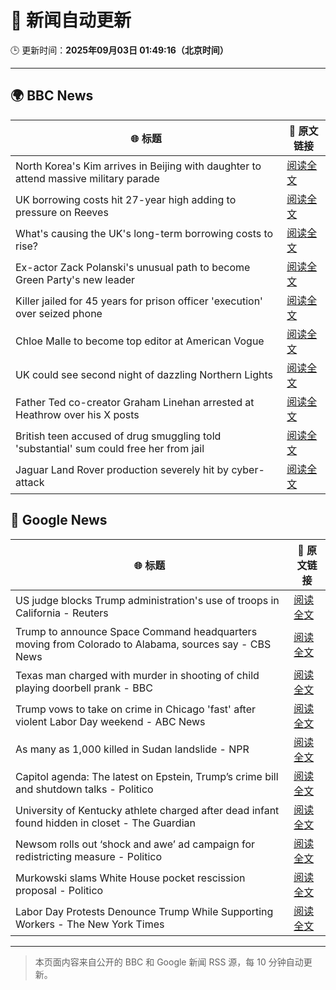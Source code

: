 # 🧠 新闻自动更新

🕒 更新时间：**2025年09月03日 01:49:16（北京时间）**

---

## 🌍 BBC News

| 🌐 标题 | 🔗 原文链接 |
|--------|-------------|
| North Korea's Kim arrives in Beijing with daughter to attend massive military parade | [阅读全文](https://www.bbc.com/news/articles/c78z2p6gg1zo?at_medium=RSS&at_campaign=rss) |
| UK borrowing costs hit 27-year high adding to pressure on Reeves | [阅读全文](https://www.bbc.com/news/articles/cy989njnq2wo?at_medium=RSS&at_campaign=rss) |
| What's causing the UK's long-term borrowing costs to rise? | [阅读全文](https://www.bbc.com/news/articles/clyry4rg9wyo?at_medium=RSS&at_campaign=rss) |
| Ex-actor Zack Polanski's unusual path to become Green Party's new leader | [阅读全文](https://www.bbc.com/news/articles/clyrev00lwno?at_medium=RSS&at_campaign=rss) |
| Killer jailed for 45 years for prison officer 'execution' over seized phone | [阅读全文](https://www.bbc.com/news/articles/c9d0d63pnw2o?at_medium=RSS&at_campaign=rss) |
| Chloe Malle to become top editor at American Vogue | [阅读全文](https://www.bbc.com/news/articles/c0l6lw6je7lo?at_medium=RSS&at_campaign=rss) |
| UK could see second night of dazzling Northern Lights | [阅读全文](https://www.bbc.com/news/articles/c5yey8l59p1o?at_medium=RSS&at_campaign=rss) |
| Father Ted co-creator Graham Linehan arrested at Heathrow over his X posts | [阅读全文](https://www.bbc.com/news/articles/c07p7v2nn8mo?at_medium=RSS&at_campaign=rss) |
| British teen accused of drug smuggling told 'substantial' sum could free her from jail | [阅读全文](https://www.bbc.com/news/articles/cd0d04gjk19o?at_medium=RSS&at_campaign=rss) |
| Jaguar Land Rover production severely hit by cyber-attack | [阅读全文](https://www.bbc.com/news/articles/c9wywvllq7wo?at_medium=RSS&at_campaign=rss) |

## 📰 Google News

| 🌐 标题 | 🔗 原文链接 |
|--------|-------------|
| US judge blocks Trump administration's use of troops in California - Reuters | [阅读全文](https://news.google.com/rss/articles/CBMisgFBVV95cUxOcnJKZ01uSDJYMl9zTTdjbzlsc3FIeXhGbEhCdjdLQ2lGc05LVUxpdFRvOGJDdHpfblU1TXJXWG53dnVQdjV6NjhxaV9nV2ltOGIxSUFhUWxxU2F2czZuZnM0dGxNa1FRd2M5SzRTaTNhR3FaLUkzaU01VUR0SkJaNWpnUXlXZWI1Y2MwN2JGb3ljakNzY1YycUlVangwSG4zV0dhRlJ6T0Q0WU1neDVwSmZ3?oc=5) |
| Trump to announce Space Command headquarters moving from Colorado to Alabama, sources say - CBS News | [阅读全文](https://news.google.com/rss/articles/CBMikgFBVV95cUxOSk02UXExczdMWGpvT3YxbXBBc2kzUkxrYktyMERBdjRvVWQwTlZjbkdnRTRXeE5FRllHbWZlWTVqcDJuVWcxX0haWXhNdHdDT3FGS1JxbVd0M0VxaGttbmZZSnNTdVZ5Vm9NQndBak9lZ09tS0EyVVdsNWtKcVI3SzVCUlpQVUlscWxNQmplLWFWUdIBlwFBVV95cUxNRGNwcWVZeHowVDJlWERuRDAtZDl6a1FHU3d4aDUyRXQ5M1hLWS16TUxNcEY0Q2pwZ0J4VkI0RjQzS2Zudmd2VXV5VnAyX1dJWXNSSE1yZG9lSUtpQk1iVHpOUURkVG1yOC15RGxmYnJPVE9GdW9RNFc3blpfZ1RtM3dDTkt4V0hKRTk0YjVqcXJuRFBTeEtV?oc=5) |
| Texas man charged with murder in shooting of child playing doorbell prank - BBC | [阅读全文](https://news.google.com/rss/articles/CBMiWkFVX3lxTE45YkM3Q1ZXUms5Vjl3OVQzREpBakZtNHZJUjZmZkhMSWdhRWJERzVCamtkY1lzbGZrNGZ0Mm1DVzNSRnB3WE9UVzNSSzBEMTRWc3FEYlFUMG1yQdIBX0FVX3lxTE9rWWZia0J0WG9uV0puNWd2UG9rbmJxSnlkRG4zQkFUVW1rVTNiM19hV1liRzBQR0d2UER0UFFLbTZXVTRjYmtkS3hEN0VSWTBEV0VwcHpYV3lJLXJLaEdF?oc=5) |
| Trump vows to take on crime in Chicago 'fast' after violent Labor Day weekend - ABC News | [阅读全文](https://news.google.com/rss/articles/CBMiogFBVV95cUxQQk5Wd3NveFJSSzA2c2pOZ0Z3UU9qNVVIb0xpb05TWVNXVmZ0cnoxR3hUZEtTZzZtS3AzTzdWaDRPYXJic3VCWUtnUUdEWHlnZ3VrTVdkNlFWb2kxeE05Uk5fMUwtNWk5OG9FVlA3TzZuc1d2T2ViLUtTZk93RnkwRlJCeGRTTDZ1bHhQVzZjUjRBQnMtUUREVHQ2Z1FFdGZvMEHSAacBQVVfeXFMTjU0bHhzVzlqMG1wNkZEb1M0R2RTSEE0ZnFXakZESmdRVG1xeXZUbnFnZkZlTUtOekZUMG5ncF9KUGxCcGlEZWlsaXJ4RnBnODQtbUV0ek1VNkFUckJoc2s2R0xNTHFCT0NUa0FzX29ITnFWV05acHNKY3VIVjJhV1p4bEdtMGo5b3F6V3pxSkJJcTNraWc5WXdMQTZzN01EenpRTWdhWVU?oc=5) |
| As many as 1,000 killed in Sudan landslide - NPR | [阅读全文](https://news.google.com/rss/articles/CBMia0FVX3lxTE5jTDZ5WE5aT090cklNaE50RmNlYUpwUlZnaXRFb2RFTzg5Tl8yMC03Sm13NElKN1RzdXNIcEY4YXpRNjVfdWduaHB2Zl9valBYSy01X1hDRUg5cmxSb0FENW5PWU0tYWF6ekVF?oc=5) |
| Capitol agenda: The latest on Epstein, Trump’s crime bill and shutdown talks - Politico | [阅读全文](https://news.google.com/rss/articles/CBMitgFBVV95cUxOQjhJdVRoVlU0Nm03UDFWTS1tM01fSUpRbHBRNEJBSG5kZ2d6U1k4cG16SjN4STVQLTRPcmRXUHVyUGJoaXRCQ2lVbzJzNjZ2ZkNDcXdnd0Jzbi1mZ3JkMTdVQnVFa3VYREJObEhRblVSVmo5QVg5RzhyOG1qUXY3alFIQ0dNQjE5NDJnZ0xZeEV6ZFdQQzJ0NlNUN2I2S2F1VnA5ekI2TUduT0NXaGxiZXdJdUw0dw?oc=5) |
| University of Kentucky athlete charged after dead infant found hidden in closet - The Guardian | [阅读全文](https://news.google.com/rss/articles/CBMiogFBVV95cUxOUFUtaEo1ZFIxU1RxdXFKbVZpUUQ5YkhnSUhHaGM4UHVhUUprWHR4NjA0cWFiNkJjYlVUeTFDNEstOE44bkhJaDRSMDhmc0V4Z2lZNDVHa3Y5VjF1Ymp6TGtyQW9XNTJLSmRVRjMwdWZ1c2VxWTJoajl1ZVl3SGc4N0JTSVRyUXFXdUJoVElDOE5NV05wdEJfS2Fndmd0TXdGUnc?oc=5) |
| Newsom rolls out ‘shock and awe’ ad campaign for redistricting measure - Politico | [阅读全文](https://news.google.com/rss/articles/CBMiugFBVV95cUxNeFJtbmZPanMtX21XY0xMM0ptUUR3WldGTHNpdW4zYi1mWUhuM0JqRk0wRFNIT2Zob0hmdmtRRmR2dWFCemxPN2VFWVYyZlY1cENTeFppSUhhc3NDWE9Fb0ZyMnJSb05ZcUkzVV95VWR3X3RDZzFqY1E4RUd1Qmp6RFQtUnJPbTF2ckg1Sl9uekZPaVJTUkVVMW00OE9JY1hWeGZ3ZnVFV2I2U21sUHB0Tm5KTkJ4TlFhblE?oc=5) |
| Murkowski slams White House pocket rescission proposal - Politico | [阅读全文](https://news.google.com/rss/articles/CBMivgFBVV95cUxQRlRYd1czVXJudzU4dFRmenBDam10VnFWN2dKYzNxd0xUNXNYVndmaFB6VERSREM0ZHktcW83Q2R5Zk5yZ3R3RnJ4RW9FX2NHMkkzQ2pBZkdaWkpqZkFqcXBfOXJKMlhnbXRyY05rNXg5NFhiVHgxei13ZG1DcTFtZW5vUmJYUGxsQmNBRElZTThYUDE1TlhvWnVNdlJFOXZLdFRjd21QVWZBeXBITzgzTXB1bVFlZGs5OEJwb013?oc=5) |
| Labor Day Protests Denounce Trump While Supporting Workers - The New York Times | [阅读全文](https://news.google.com/rss/articles/CBMidkFVX3lxTFAweGdBSjRaYTdBZExwdTItRmZDSTFXT0VPYjZOZzRhOG56TjBFRGJwdFp6RjkwQ2NuVnkxQjloaEJid21MVGJjZjBMdW1IcWc1QTczOGZEZ3JyaU54MHJ5Q0Q3MFhGc18zY2p2ZXRNNzVJSW80ZFE?oc=5) |

---
> 本页面内容来自公开的 BBC 和 Google 新闻 RSS 源，每 10 分钟自动更新。